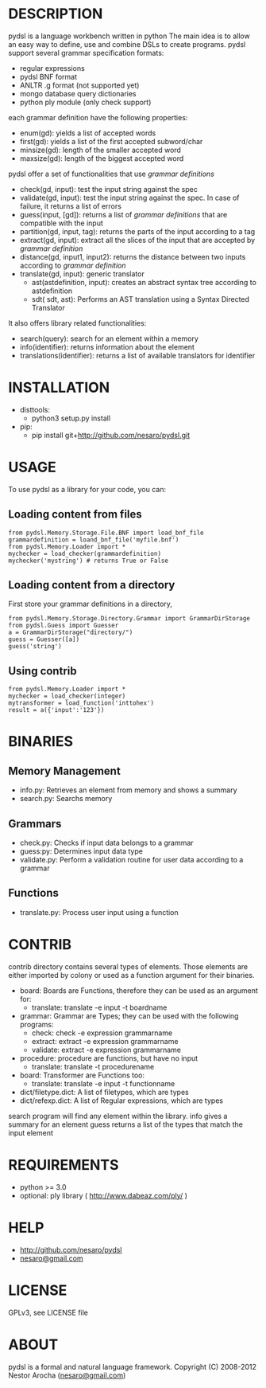 DESCRIPTION
===========

pydsl is a language workbench written in python
The main idea is to allow an easy way to define, use and combine DSLs to create programs.
pydsl support several grammar specification formats:
 * regular expressions
 * pydsl BNF format
 * ANLTR .g format (not supported yet)
 * mongo database query dictionaries
 * python ply module (only check support)

each grammar definition have the following properties:
 * enum(gd): yields a list of accepted words
 * first(gd): yields a list of the first accepted subword/char
 * minsize(gd): length of the smaller accepted word
 * maxsize(gd): length of the biggest accepted word

pydsl offer a set of functionalities that use _grammar definitions_
 * check(gd, input): test the input string against the spec
 * validate(gd, input): test the input string against the spec. In case of failure, it returns a list of errors
 * guess(input, [gd]): returns a list of _grammar definitions_ that are compatible with the input
 * partition(gd, input, tag): returns the parts of the input according to a tag
 * extract(gd, input): extract all the slices of the input that are accepted by _grammar definition_
 * distance(gd, input1, input2): returns the distance between two inputs according to _grammar definition_
 * translate(gd, input): generic translator
   * ast(astdefinition, input): creates an abstract syntax tree according to astdefinition
   * sdt( sdt, ast): Performs an AST translation using a Syntax Directed
   Translator

It also offers library related functionalities:
 * search(query): search for an element within a memory
 * info(identifier): returns information about the element
 * translations(identifier): returns a list of available translators for identifier

INSTALLATION
============
 * disttools:
   * python3 setup.py install
 * pip:
   * pip install git+http://github.com/nesaro/pydsl.git

USAGE
=====
To use pydsl as a library for your code, you can:

Loading content from files
--------------------------
    from pydsl.Memory.Storage.File.BNF import load_bnf_file
    grammardefinition = loand_bnf_file('myfile.bnf')
    from pydsl.Memory.Loader import *
    mychecker = load_checker(grammardefinition)
    mychecker('mystring') # returns True or False

Loading content from a directory
--------------------------------
First store your grammar definitions in a directory,

    from pydsl.Memory.Storage.Directory.Grammar import GrammarDirStorage
    from pydsl.Guess import Guesser
    a = GrammarDirStorage("directory/")
    guess = Guesser([a])
    guess('string')

Using contrib
-------------------
    from pydsl.Memory.Loader import *
    mychecker = load_checker(integer)
    mytransformer = load_function('inttohex')
    result = a({'input':'123'})

BINARIES
========
Memory Management
-----------------
 * info.py: Retrieves an element from memory and shows a summary
 * search.py: Searchs memory 

Grammars
--------
 * check.py: Checks if input data belongs to a grammar
 * guess:py: Determines input data type
 * validate.py: Perform a validation routine for user data according to a grammar

Functions
---------
 * translate.py: Process user input using a function


CONTRIB
=======

contrib directory contains several types of elements. Those elements are either imported by colony or used as a function argument for their binaries.

 * board: Boards are Functions, therefore they can be used as an argument for:
   * translate: translate -e input -t boardname
 * grammar: Grammar are Types; they can be used with the following programs:
   * check: check -e expression grammarname
   * extract: extract -e expression grammarname
   * validate: extract -e expression grammarname
 * procedure: procedure are functions, but have no input 
   * translate: translate -t procedurename
 * board: Transformer are Functions too:
   * translate: translate -e input -t functionname
 * dict/filetype.dict: A list of filetypes, which are types
 * dict/refexp.dict: A list of Regular expressions, which are types

search program will find any element within the library.
info gives a summary for an element
guess returns a list of the types that match the input element


REQUIREMENTS
============
 * python >= 3.0
 * optional: ply library ( http://www.dabeaz.com/ply/ )

HELP
====
 * http://github.com/nesaro/pydsl
 * nesaro@gmail.com

LICENSE
=======
GPLv3, see LICENSE file

ABOUT
=====
pydsl is a formal and natural language framework.
Copyright (C) 2008-2012 Nestor Arocha (nesaro@gmail.com)
